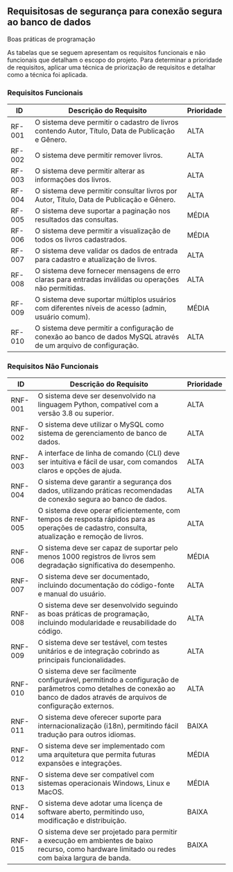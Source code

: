 ## Requisitosas de segurança para conexão segura ao banco de dados
Boas práticas de programação

As tabelas que se seguem apresentam os requisitos funcionais e não funcionais que detalham o escopo do projeto. Para determinar a prioridade de requisitos, aplicar uma técnica de priorização de requisitos e detalhar como a técnica foi aplicada.

### Requisitos Funcionais

| ID     | Descrição do Requisito                                                                                      | Prioridade |
|--------|-------------------------------------------------------------------------------------------------------------|------------|
|RF-001  | O sistema deve permitir o cadastro de livros contendo Autor, Título, Data de Publicação e Gênero.         | ALTA       |
|RF-002  | O sistema deve permitir remover livros.                                                                    | ALTA       |
|RF-003  | O sistema deve permitir alterar as informações dos livros.                                                 | ALTA       |
|RF-004  | O sistema deve permitir consultar livros por Autor, Título, Data de Publicação e Gênero.                  | ALTA       |
|RF-005  | O sistema deve suportar a paginação nos resultados das consultas.                                          | MÉDIA      |
|RF-006  | O sistema deve permitir a visualização de todos os livros cadastrados.                                     | MÉDIA      |
|RF-007  | O sistema deve validar os dados de entrada para cadastro e atualização de livros.                         | ALTA       |
|RF-008  | O sistema deve fornecer mensagens de erro claras para entradas inválidas ou operações não permitidas.     | ALTA       |
|RF-009  | O sistema deve suportar múltiplos usuários com diferentes níveis de acesso (admin, usuário comum).        | MÉDIA      |
|RF-010  | O sistema deve permitir a configuração de conexão ao banco de dados MySQL através de um arquivo de configuração. | ALTA |


### Requisitos Não Funcionais

| ID     | Descrição do Requisito                                                                                               | Prioridade |
|--------|----------------------------------------------------------------------------------------------------------------------|------------|
|RNF-001 | O sistema deve ser desenvolvido na linguagem Python, compatível com a versão 3.8 ou superior.                       | ALTA       |
|RNF-002 | O sistema deve utilizar o MySQL como sistema de gerenciamento de banco de dados.                                    | ALTA       |
|RNF-003 | A interface de linha de comando (CLI) deve ser intuitiva e fácil de usar, com comandos claros e opções de ajuda.   | ALTA       |
|RNF-004 | O sistema deve garantir a segurança dos dados, utilizando práticas recomendadas de conexão segura ao banco de dados. | ALTA       |
|RNF-005 | O sistema deve operar eficientemente, com tempos de resposta rápidos para as operações de cadastro, consulta, atualização e remoção de livros. | ALTA |
|RNF-006 | O sistema deve ser capaz de suportar pelo menos 1000 registros de livros sem degradação significativa do desempenho. | MÉDIA      |
|RNF-007 | O sistema deve ser documentado, incluindo documentação do código-fonte e manual do usuário.                         | ALTA       |
|RNF-008 | O sistema deve ser desenvolvido seguindo as boas práticas de programação, incluindo modularidade e reusabilidade do código. | ALTA       |
|RNF-009 | O sistema deve ser testável, com testes unitários e de integração cobrindo as principais funcionalidades.           | ALTA       |
|RNF-010 | O sistema deve ser facilmente configurável, permitindo a configuração de parâmetros como detalhes de conexão ao banco de dados através de arquivos de configuração externos. | ALTA |
|RNF-011 | O sistema deve oferecer suporte para internacionalização (i18n), permitindo fácil tradução para outros idiomas.     | BAIXA      |
|RNF-012 | O sistema deve ser implementado com uma arquitetura que permita futuras expansões e integrações.                     | MÉDIA      |
|RNF-013 | O sistema deve ser compatível com sistemas operacionais Windows, Linux e MacOS.                                     | MÉDIA      |
|RNF-014 | O sistema deve adotar uma licença de software aberto, permitindo uso, modificação e distribuição.                   | BAIXA      |
|RNF-015 | O sistema deve ser projetado para permitir a execução em ambientes de baixo recurso, como hardware limitado ou redes com baixa largura de banda. | BAIXA |
